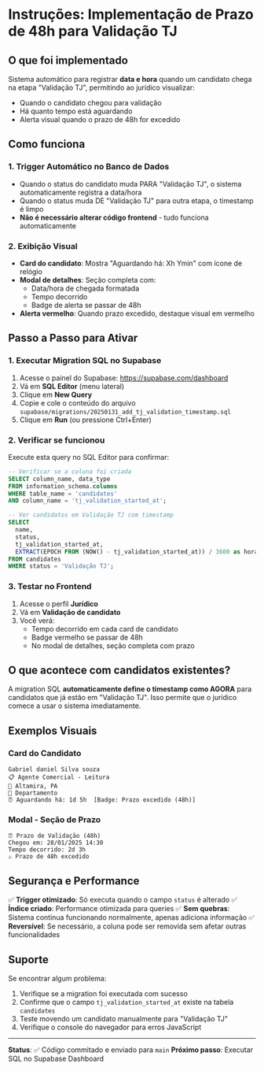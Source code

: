 # Instruções: Implementação de Prazo de 48h para Validação TJ

## O que foi implementado

Sistema automático para registrar **data e hora** quando um candidato chega na etapa "Validação TJ", permitindo ao jurídico visualizar:
- Quando o candidato chegou para validação
- Há quanto tempo está aguardando
- Alerta visual quando o prazo de 48h for excedido

## Como funciona

### 1. Trigger Automático no Banco de Dados
- Quando o status do candidato muda PARA "Validação TJ", o sistema automaticamente registra a data/hora
- Quando o status muda DE "Validação TJ" para outra etapa, o timestamp é limpo
- **Não é necessário alterar código frontend** - tudo funciona automaticamente

### 2. Exibição Visual
- **Card do candidato**: Mostra "Aguardando há: Xh Ymin" com ícone de relógio
- **Modal de detalhes**: Seção completa com:
  - Data/hora de chegada formatada
  - Tempo decorrido
  - Badge de alerta se passar de 48h
- **Alerta vermelho**: Quando prazo excedido, destaque visual em vermelho

## Passo a Passo para Ativar

### 1. Executar Migration SQL no Supabase

1. Acesse o painel do Supabase: https://supabase.com/dashboard
2. Vá em **SQL Editor** (menu lateral)
3. Clique em **New Query**
4. Copie e cole o conteúdo do arquivo `supabase/migrations/20250131_add_tj_validation_timestamp.sql`
5. Clique em **Run** (ou pressione Ctrl+Enter)

### 2. Verificar se funcionou

Execute esta query no SQL Editor para confirmar:

```sql
-- Verificar se a coluna foi criada
SELECT column_name, data_type 
FROM information_schema.columns 
WHERE table_name = 'candidates' 
AND column_name = 'tj_validation_started_at';

-- Ver candidatos em Validação TJ com timestamp
SELECT 
  name, 
  status, 
  tj_validation_started_at,
  EXTRACT(EPOCH FROM (NOW() - tj_validation_started_at)) / 3600 as horas_decorridas
FROM candidates 
WHERE status = 'Validação TJ';
```

### 3. Testar no Frontend

1. Acesse o perfil **Jurídico**
2. Vá em **Validação de candidato**
3. Você verá:
   - Tempo decorrido em cada card de candidato
   - Badge vermelho se passar de 48h
   - No modal de detalhes, seção completa com prazo

## O que acontece com candidatos existentes?

A migration SQL **automaticamente define o timestamp como AGORA** para candidatos que já estão em "Validação TJ". Isso permite que o jurídico comece a usar o sistema imediatamente.

## Exemplos Visuais

### Card do Candidato
```
Gabriel daniel Silva souza
📋 Agente Comercial - Leitura
📍 Altamira, PA
🏢 Departamento
⏰ Aguardando há: 1d 5h  [Badge: Prazo excedido (48h)]
```

### Modal - Seção de Prazo
```
⏰ Prazo de Validação (48h)
Chegou em: 28/01/2025 14:30
Tempo decorrido: 2d 3h
⚠️ Prazo de 48h excedido
```

## Segurança e Performance

✅ **Trigger otimizado**: Só executa quando o campo `status` é alterado
✅ **Índice criado**: Performance otimizada para queries
✅ **Sem quebras**: Sistema continua funcionando normalmente, apenas adiciona informação
✅ **Reversível**: Se necessário, a coluna pode ser removida sem afetar outras funcionalidades

## Suporte

Se encontrar algum problema:
1. Verifique se a migration foi executada com sucesso
2. Confirme que o campo `tj_validation_started_at` existe na tabela `candidates`
3. Teste movendo um candidato manualmente para "Validação TJ"
4. Verifique o console do navegador para erros JavaScript

---

**Status**: ✅ Código commitado e enviado para `main`
**Próximo passo**: Executar SQL no Supabase Dashboard
